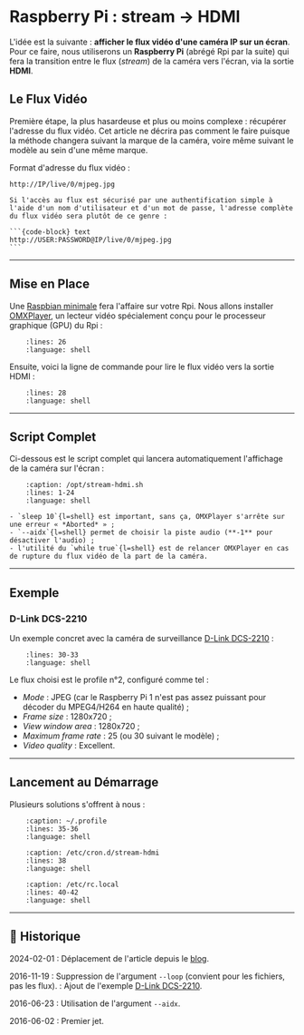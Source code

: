 # Raspberry Pi : stream → HDMI

L'idée est la suivante : **afficher le flux vidéo d'une caméra IP sur un écran**.
Pour ce faire, nous utiliserons un **Raspberry Pi** (abrégé Rpi par la suite) qui fera la transition entre le flux (*stream*) de la caméra vers l'écran, via la sortie **HDMI**.

## Le Flux Vidéo

Première étape, la plus hasardeuse et plus ou moins complexe : récupérer l'adresse du flux vidéo. Cet article ne décrira pas comment le faire puisque la méthode changera suivant la marque de la caméra, voire même suivant le modèle au sein d'une même marque.

Format d'adresse du flux vidéo :

```{code-block} text
http://IP/live/0/mjpeg.jpg
```

````{note}
Si l'accès au flux est sécurisé par une authentification simple à l'aide d'un nom d'utilisateur et d'un mot de passe, l'adresse complète du flux vidéo sera plutôt de ce genre :

```{code-block} text
http://USER:PASSWORD@IP/live/0/mjpeg.jpg
```
````

---

## Mise en Place

Une [Raspbian minimale](https://www.tiger-222.fr/?d=2016/01/04/17/25/32-raspbian-installation-minimale) fera l'affaire sur votre Rpi. Nous allons installer [OMXPlayer](https://github.com/popcornmix/omxplayer), un lecteur vidéo spécialement conçu pour le processeur graphique (GPU) du Rpi :

```{literalinclude} snippets/raspberry-pi-stream-hdmi.sh
    :lines: 26
    :language: shell
```

Ensuite, voici la ligne de commande pour lire le flux vidéo vers la sortie HDMI :

```{literalinclude} snippets/raspberry-pi-stream-hdmi.sh
    :lines: 28
    :language: shell
```

---

## Script Complet

Ci-dessous est le script complet qui lancera automatiquement l'affichage de la caméra sur l'écran :

```{literalinclude} snippets/raspberry-pi-stream-hdmi.sh
    :caption: /opt/stream-hdmi.sh
    :lines: 1-24
    :language: shell
```

```{note}
- `sleep 10`{l=shell} est important, sans ça, OMXPlayer s'arrête sur une erreur « *Aborted* » ;
- `--aidx`{l=shell} permet de choisir la piste audio (**-1** pour désactiver l'audio) ;
- l'utilité du `while true`{l=shell} est de relancer OMXPlayer en cas de rupture du flux vidéo de la part de la caméra.
```

---

## Exemple

### D-Link DCS-2210

Un exemple concret avec la caméra de surveillance [D-Link DCS-2210](http://www.dlink.com/fr/fr/support/product/dcs-2210-full-hd-poe-day-night-camera) :

```{literalinclude} snippets/raspberry-pi-stream-hdmi.sh
    :lines: 30-33
    :language: shell
```

Le flux choisi est le profile n°2, configuré comme tel :

- *Mode* : JPEG (car le Raspberry Pi 1 n'est pas assez puissant pour décoder du MPEG4/H264 en haute qualité) ;
- *Frame size* : 1280x720 ;
- *View window area* : 1280x720 ;
- *Maximum frame rate* : 25 (ou 30 suivant le modèle) ;
- *Video quality* : Excellent.

---

## Lancement au Démarrage

Plusieurs solutions s'offrent à nous :

```{literalinclude} snippets/raspberry-pi-stream-hdmi.sh
    :caption: ~/.profile
    :lines: 35-36
    :language: shell
```

```{literalinclude} snippets/raspberry-pi-stream-hdmi.sh
    :caption: /etc/cron.d/stream-hdmi
    :lines: 38
    :language: shell
```

```{literalinclude} snippets/raspberry-pi-stream-hdmi.sh
    :caption: /etc/rc.local
    :lines: 40-42
    :language: shell
```

---

## 📜 Historique

2024-02-01
: Déplacement de l'article depuis le [blog](https://www.tiger-222.fr/?d=2016/03/31/15/25/19-script-de-mise-a-jour-de-gogs).

2016-11-19
: Suppression de l'argument `--loop` (convient pour les fichiers, pas les flux).
: Ajout de l'exemple [D-Link DCS-2210](#d-link-dcs-2210).

2016-06-23
: Utilisation de l'argument `--aidx`.

2016-06-02
: Premier jet.

